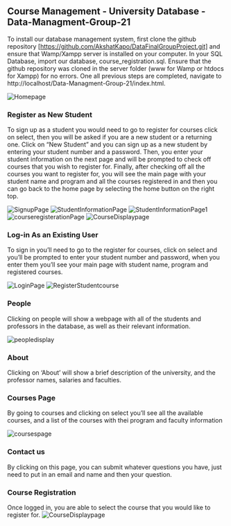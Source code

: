 ## Course Management - University Database - Data-Managment-Group-21
To install our database management system, first clone the github repository [https://github.com/AkshatKapo/DataFinalGroupProject.git] and ensure that Wamp/Xampp server is installed on your computer. In your SQL Database, import our database, course_registration.sql. Ensure that the github repository was cloned in the server folder (www for Wamp or htdocs for Xampp) for no errors. One all previous steps are completed, navigate to http://localhost/Data-Managment-Group-21/index.html. 

![Homepage](https://user-images.githubusercontent.com/94620098/208256918-4fdb340f-58cf-4f6f-be42-05c101bc2821.jpg)


### Register as New Student
To sign up as a student you would need to go to register for courses click on select, then you will be asked if you are a new student or a returning one. Click on “New Student” and you can sign up as a new student by entering your student number and a password. Then, you enter your student information on the next page and will be prompted to check off courses that you wish to register for. Finally, after checking off all the courses you want to register for, you will see the main page with your student name and program and all the courses registered in and then you can go back to the home page by selecting the home button on the right top.

![SignupPage](https://user-images.githubusercontent.com/94620098/208257128-c382cca8-0768-4b26-bb11-13e2f15244b2.jpg)
![StudentInformationPage](https://user-images.githubusercontent.com/94620098/208257153-93fb236d-0b26-4dc2-9405-78d33f7fe60c.jpg)
![StudentInformationPage1](https://user-images.githubusercontent.com/94620098/208257159-77c53ea8-c38a-42a1-ad79-fd67f74c1658.jpg)
![courseregisterationPage](https://user-images.githubusercontent.com/94620098/208260088-497511e6-efae-47b4-be97-936bc34799e3.jpg)
![CourseDisplaypage](https://user-images.githubusercontent.com/94620098/208260153-24712fe2-dfc8-45f6-9c31-880586ffd807.jpg)


### Log-in As an Existing User
To sign in you’ll need to go to the register for courses, click on select and you’ll be prompted to enter your student number and password, when you enter them you’ll see your main page with student name, program and registered courses.

![LoginPage](https://user-images.githubusercontent.com/94620098/208260497-e77413c4-d421-4dc5-a181-40de8909c87f.jpg)
![RegisterStudentcourse](https://user-images.githubusercontent.com/94620098/208261944-eb599420-f9f9-40d3-9761-79a870510932.jpg)


### People
Clicking on people will show a webpage with all of the students and professors in the database, as well as their relevant information.

![peopledisplay](https://user-images.githubusercontent.com/94620098/208262985-c6617248-e03c-4d65-bdce-4d3a6d15f4ca.jpg)

### About
Clicking on ‘About’ will show a brief description of the university, and the professor names, salaries and faculties. 

### Courses Page
By going to courses and clicking on select you’ll see all the available courses, and a list of the courses with thei program and faculty information

![coursespage](https://user-images.githubusercontent.com/94620098/208263242-ff768400-e46f-4acd-91f1-7bb695d0458c.jpg)


### Contact us 
By clicking on this page, you can submit whatever questions you have, just need to put in an email and name and then your question.

### Course Registration
Once logged in, you are able to select the course that you would like to register for.
![CourseDisplaypage](https://user-images.githubusercontent.com/94620098/208260153-24712fe2-dfc8-45f6-9c31-880586ffd807.jpg)

